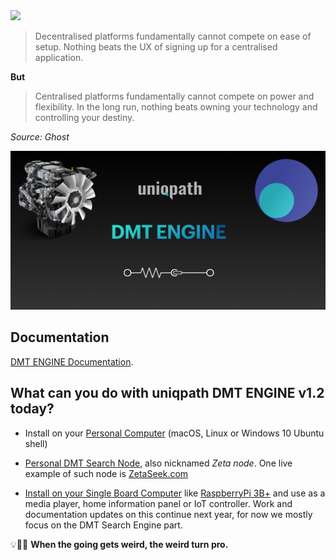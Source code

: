 <img src="https://github.com/uniqpath/info/blob/master/assets/img/uniqpath_banner.png?raw=true">

> Decentralised platforms fundamentally cannot compete on ease of setup.
> Nothing beats the UX of signing up for a centralised application.

**But**

> Centralised platforms fundamentally cannot compete on power and flexibility.
> In the long run, nothing beats owning your technology and controlling your destiny.

_Source: Ghost_

<img src="https://github.com/uniqpath/info/blob/master/assets/img/uniqpath_dmt_engine_banner.png?raw=true">

## Documentation

[DMT ENGINE Documentation](https://docs.uniqpath.com/dmt).

## What can you do with uniqpath DMT ENGINE v1.2 today?

- Install on your [Personal Computer](https://github.com/uniqpath/dmt) (macOS, Linux or Windows 10 Ubuntu shell)

- [Personal DMT Search Node](https://github.com/uniqpath/dmt/blob/main/help/ZETA_NODE.md), also nicknamed <i>Zeta node</i>. One live example of such node is [ZetaSeek.com](https://zetaseek.com)

- [Install on your Single Board Computer](https://github.com/uniqpath/info/blob/master/assets/pdf/rpi_guide.pdf) like [RaspberryPi 3B+](https://github.com/uniqpath/info/blob/master/hardware/README.md)
  and use as a media player, home information panel or IoT controller. Work and documentation updates on this continue next year, for now we mostly focus on the DMT Search Engine part.

💡🚀🎸 **When the going gets weird, the weird turn pro.**
